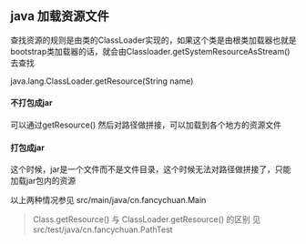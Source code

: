 ## java 加载资源文件

查找资源的规则是由类的ClassLoader实现的，如果这个类是由根类加载器也就是bootstrap类加载器的话，就会由Classloader.getSystemResourceAsStream()去查找


java.lang.ClassLoader.getResource(String name)


#### 不打包成jar
可以通过getResource() 然后对路径做拼接，可以加载到各个地方的资源文件

#### 打包成jar
这个时候，jar是一个文件而不是文件目录，这个时候无法对路径做拼接了，只能加载jar包内的资源

以上两种情况参见 src/main/java/cn.fancychuan.Main

> Class.getResource() 与 ClassLoader.getResource() 的区别 见 src/test/java/cn.fancychuan.PathTest